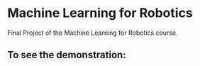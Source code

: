 # Machine Learning for Robotics
Final Project of the Machine Learning for Robotics course.
## To see the demonstration:  
